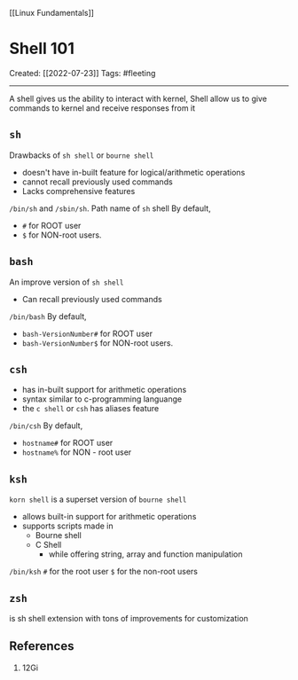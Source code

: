 [[Linux Fundamentals]]

# Shell 101
Created:  [[2022-07-23]]
Tags: #fleeting 

---
A shell gives us the ability to interact with kernel, 
Shell allow us to give commands to kernel and receive responses from it 


## `sh`
Drawbacks of `sh shell` or `bourne shell` 
- doesn't have in-built feature for logical/arithmetic operations
- cannot recall previously used commands
- Lacks comprehensive features

`/bin/sh` and `/sbin/sh`. 
Path name of `sh` shell
By default, 
- `#` for ROOT user 
- `$` for NON-root users.

## `bash`
An improve version of `sh shell`
- Can recall previously used commands

`/bin/bash`
By default, 
- `bash-VersionNumber#` for ROOT user 
- `bash-VersionNumber$` for NON-root users.

## `csh` 
- has in-built support for arithmetic operations
- syntax similar to c-programming languange
- the `c shell` or `csh` has aliases feature

`/bin/csh`
By default,
- `hostname#` for ROOT user
- `hostname%` for NON - root user

## `ksh`
`korn shell` is a superset version of `bourne shell`
- allows built-in support for arithmetic operations
- supports scripts made in
    - Bourne shell
    - C Shell
        - while offering string, array and function manipulation 

`/bin/ksh`
`#` for the root user
`$` for the non-root users


## `zsh`
is sh shell extension with tons of improvements for customization




## References
1. 12Gi